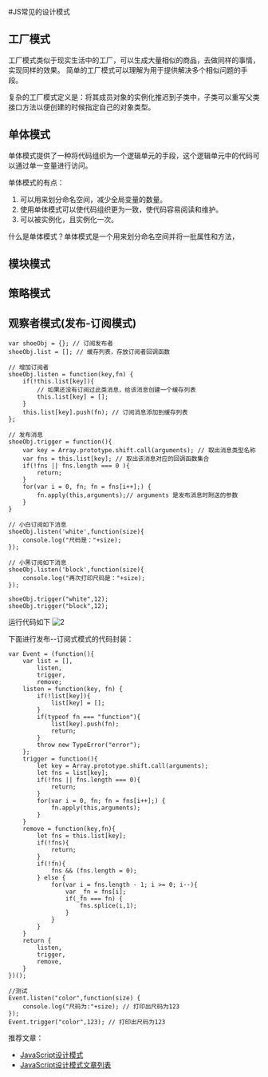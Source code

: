 #JS常见的设计模式

## 工厂模式
工厂模式类似于现实生活中的工厂，可以生成大量相似的商品，去做同样的事情，实现同样的效果。
简单的工厂模式可以理解为用于提供解决多个相似问题的手段。

复杂的工厂模式定义是：将其成员对象的实例化推迟到子类中，子类可以重写父类接口方法以便创建的时候指定自己的对象类型。

## 单体模式
单体模式提供了一种将代码组织为一个逻辑单元的手段，这个逻辑单元中的代码可以通过单一变量进行访问。

单体模式的有点：
1. 可以用来划分命名空间，减少全局变量的数量。
2. 使用单体模式可以使代码组织更为一致，使代码容易阅读和维护。
3. 可以被实例化，且实例化一次。

什么是单体模式？单体模式是一个用来划分命名空间并将一批属性和方法，

## 模块模式

## 策略模式

## 观察者模式(发布-订阅模式)
```
var shoeObj = {}; // 订阅发布者
shoeObj.list = []; // 缓存列表，存放订阅者回调函数

// 增加订阅者
shoeObj.listen = function(key,fn) {
    if(!this.list[key]){
        // 如果还没有订阅过此类消息，给该消息创建一个缓存列表
        this.list[key] = [];
    }
    this.list[key].push(fn); // 订阅消息添加到缓存列表
};

// 发布消息
shoeObj.trigger = function(){
    var key = Array.prototype.shift.call(arguments); // 取出消息类型名称
    var fns = this.list[key]; // 取出该消息对应的回调函数集合
    if(!fns || fns.length === 0 ){
        return;
    }
    for(var i = 0, fn; fn = fns[i++];) {
        fn.apply(this,arguments);// arguments 是发布消息时附送的参数
    }
}

// 小白订阅如下消息
shoeObj.listen('white',function(size){
    console.log("尺码是："+size);  
});

// 小黑订阅如下消息
shoeObj.listen('block',function(size){
    console.log("再次打印尺码是："+size); 
});

shoeObj.trigger("white",12);
shoeObj.trigger("block",12);
```
运行代码如下
![2](https://raw.githubusercontent.com/ht1131589588/web-library/master/image/2.png)

下面进行发布--订阅式模式的代码封装：
```
var Event = (function(){
    var list = [],
        listen,
        trigger,
        remove;
    listen = function(key, fn) {
        if(!list[key]){
            list[key] = [];
        }
        if(typeof fn === "function"){
            list[key].push(fn);
            return;
        }
        throw new TypeError("error");
    };
    trigger = function(){
        let key = Array.prototype.shift.call(arguments);
        let fns = list[key];
        if(!fns || fns.length === 0){
            return;
        }
        for(var i = 0, fn; fn = fns[i++];) {
            fn.apply(this,arguments);
        }
    }
    remove = function(key,fn){
        let fns = this.list[key];
        if(!fns){
            return;
        }
        if(!fn){
            fns && (fns.length = 0);
        } else {
            for(var i = fns.length - 1; i >= 0; i--){
                var _fn = fns[i];
                if(_fn === fn) {
                    fns.splice(i,1);
                }
            }
        }
    }
    return {
        listen,
        trigger,
        remove,
    }
})();

//测试
Event.listen("color",function(size) {
    console.log("尺码为:"+size); // 打印出尺码为123
});
Event.trigger("color",123); // 打印出尺码为123

```
推荐文章：
* [JavaScript设计模式](http://www.cnblogs.com/tugenhua0707/p/5198407.html#_labe0)
* [JavaScript设计模式文章列表](http://www.cnblogs.com/bfwbfw/category/1090942.html)